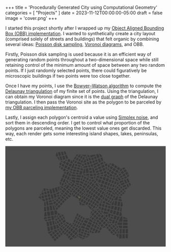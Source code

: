+++
title = 'Procedurally Generated City using Computational Geometry'
categories = [ "Projects" ]
date = 2023-11-12T00:00:00-05:00
draft = false
image = 'cover.png'
+++

I started this project shortly after I wrapped up my [Object Aligned Bounding Box (OBB) implementation]('https://stavguo.github.io/post/obb/'). I wanted to synthetically create a city layout (comprised solely of streets and buildings) that felt organic by combining several ideas: [Poisson disk sampling]('https://en.wikipedia.org/wiki/Supersampling#Poisson_disk'), [Voronoi diagrams]('https://en.wikipedia.org/wiki/Voronoi_diagram'), and OBB.

Firstly, Poisson disk sampling is used because it is an efficient way of generating random points throughout a two-dimensional space while still retaining control of the minimum amount of space between any two random points. If I just randomly selected points, there could figuratively be microscopic buildings if two points were too close together.

Once I have my points, I use the [Bowyer–Watson algorithm]('https://en.wikipedia.org/wiki/Bowyer%E2%80%93Watson_algorithm') to compute the [Delaunay triangulation]('https://en.wikipedia.org/wiki/Delaunay_triangulation') of my finite set of points. Using the triangulation, I can obtain my Voronoi diagram since it is the [dual graph]('https://en.wikipedia.org/wiki/Dual_graph') of the Delaunay triangulation. I then pass the Voronoi site as the polygon to be parceled by [my OBB parceling implementation](https://github.com/stavguo/obb-parcelling).

Lastly, I assign each polygon's centroid a value using [Simplex noise]('https://en.wikipedia.org/wiki/Simplex_noise'), and sort them in descending order. I get to control what proportion of the polygons are parceled, meaning the lowest value ones get discarded. This way, each render gets some interesting island shapes, lakes, peninsulas, etc.

![Image 1](cover.png)
